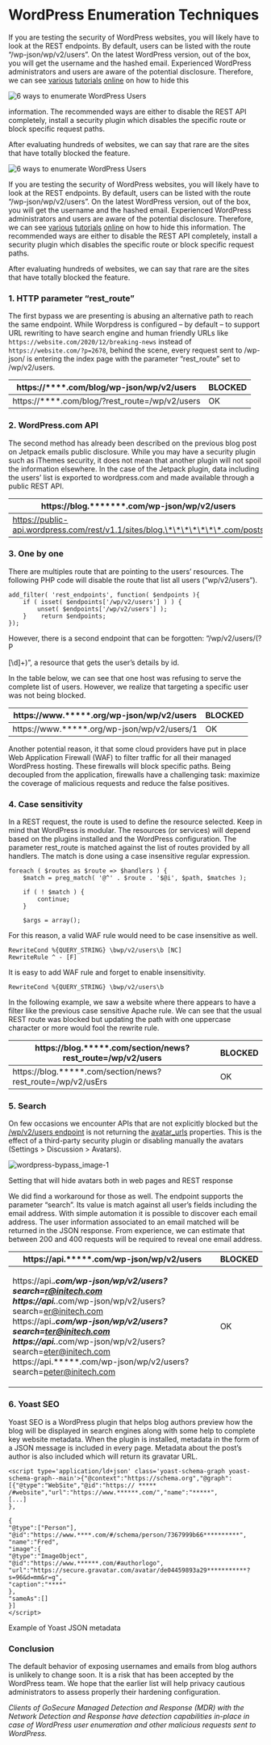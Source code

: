 # WordPress Enumeration Techniques

If you are testing the security of WordPress websites, you will likely have to look at the REST endpoints. By default, users can be listed with the route “/wp-json/wp/v2/users”. On the latest WordPress version, out of the box, you will get the username and the hashed email. Experienced WordPress administrators and users are aware of the potential disclosure. Therefore, we can see [various](https://www.wpbeginner.com/wp-tutorials/how-to-disable-json-rest-api-in-wordpress/) [tutorials](https://neliosoftware.com/blog/protect-your-wordpress-by-hiding-the-rest-api/) [online](https://perishablepress.com/stop-user-enumeration-wordpress/) on how to hide this

![6 ways to enumerate WordPress Users](https://gosecure.wpenginepowered.com/wp-content/uploads/wordpress-bypass\_crop.png)

information. The recommended ways are either to disable the REST API completely, install a security plugin which disables the specific route or block specific request paths.

After evaluating hundreds of websites, we can say that rare are the sites that have totally blocked the feature.

![6 ways to enumerate WordPress Users](https://gosecure.wpenginepowered.com/wp-content/uploads/wordpress-bypass\_crop.png)

If you are testing the security of WordPress websites, you will likely have to look at the REST endpoints. By default, users can be listed with the route “/wp-json/wp/v2/users”. On the latest WordPress version, out of the box, you will get the username and the hashed email. Experienced WordPress administrators and users are aware of the potential disclosure. Therefore, we can see [various](https://www.wpbeginner.com/wp-tutorials/how-to-disable-json-rest-api-in-wordpress/) [tutorials](https://neliosoftware.com/blog/protect-your-wordpress-by-hiding-the-rest-api/) [online](https://perishablepress.com/stop-user-enumeration-wordpress/) on how to hide this information. The recommended ways are either to disable the REST API completely, install a security plugin which disables the specific route or block specific request paths.

After evaluating hundreds of websites, we can say that rare are the sites that have totally blocked the feature.

### 1. HTTP parameter “rest\_route”

The first bypass we are presenting is abusing an alternative path to reach the same endpoint. While Worpdress is configured – by default – to support URL rewriting to have search engine and human friendly URLs like `https://website.com/2020/12/breaking-news` instead of `https://website.com/?p=2678`, behind the scene, every request sent to /wp-json/ is entering the index page with the parameter “rest\_route” set to /wp/v2/users.

| https://\*\*\*\*.com/blog/wp-json/wp/v2/users       | BLOCKED |
| --------------------------------------------------- | ------- |
| https://\*\*\*\*.com/blog/?rest\_route=/wp/v2/users | OK      |

### 2. WordPress.com API

The second method has already been described on the previous blog post on Jetpack emails public disclosure. While you may have a security plugin such as iThemes security, it does not mean that another plugin will not spoil the information elsewhere. In the case of the Jetpack plugin, data including the users’ list is exported to wordpress.com and made available through a public REST API.

| https://blog.\*\*\*\*\*\*\*.com/wp-json/wp/v2/users                            | BLOCKED |
| ------------------------------------------------------------------------------ | ------- |
| https://public-api.wordpress.com/rest/v1.1/sites/blog.\*\*\*\*\*\*\*.com/posts | OK      |

### 3. One by one

There are multiples route that are pointing to the users’ resources. The following PHP code will disable the route that list all users (“wp/v2/users”).

```
add_filter( 'rest_endpoints', function( $endpoints ){
    if ( isset( $endpoints['/wp/v2/users'] ) ) {
        unset( $endpoints['/wp/v2/users'] );
    }    return $endpoints;
});
```

However, there is a second endpoint that can be forgotten: “/wp/v2/users/(?P

\[\d]+)”, a resource that gets the user’s details by id.

In the table below, we can see that one host was refusing to serve the complete list of users. However, we realize that targeting a specific user was not being blocked.

| https://www.\*\*\*\*\*.org/wp-json/wp/v2/users   | BLOCKED |
| ------------------------------------------------ | ------- |
| https://www.\*\*\*\*\*.org/wp-json/wp/v2/users/1 | OK      |

Another potential reason, it that some cloud providers have put in place Web Application Firewall (WAF) to filter traffic for all their managed WordPress hosting. These firewalls will block specific paths. Being decoupled from the application, firewalls have a challenging task: maximize the coverage of malicious requests and reduce the false positives.

### 4. Case sensitivity

In a REST request, the route is used to define the resource selected. Keep in mind that WordPress is modular. The resources (or services) will depend based on the plugins installed and the WordPress configuration. The parameter rest\_route is matched against the list of routes provided by all handlers. The match is done using a case insensitive regular expression.

```
foreach ( $routes as $route => $handlers ) {
    $match = preg_match( '@^' . $route . '$@i', $path, $matches );

    if ( ! $match ) {
        continue;
    }

    $args = array();
```

For this reason, a valid WAF rule would need to be case insensitive as well.

```
RewriteCond %{QUERY_STRING} \bwp/v2/users\b [NC]
RewriteRule ^ - [F]
```

It is easy to add WAF rule and forget to enable insensitivity.

```
RewriteCond %{QUERY_STRING} \bwp/v2/users\b
```

In the following example, we saw a website where there appears to have a filter like the previous case sensitive Apache rule. We can see that the usual REST route was blocked but updating the path with one uppercase character or more would fool the rewrite rule.

| https://blog.\*\*\*\*\*.com/section/news?rest\_route=/wp/v2/users | BLOCKED |
| ----------------------------------------------------------------- | ------- |
| https://blog.\*\*\*\*\*.com/section/news?rest\_route=/wp/v2/usErs | OK      |

### 5. Search

On few occasions we encounter APIs that are not explicitly blocked but the [/wp/v2/users endpoint](https://developer.wordpress.org/rest-api/reference/users/) is not returning the [avatar\_urls](https://developer.wordpress.org/rest-api/reference/users/) properties. This is the effect of a third-party security plugin or disabling manually the avatars (Settings > Discussion > Avatars).

![wordpress-bypass\_image-1](https://gosecure.wpenginepowered.com/wp-content/uploads/wordpress-bypass\_image-1.png)

Setting that will hide avatars both in web pages and REST response

We did find a workaround for those as well. The endpoint supports the parameter “search”. Its value is match against all user’s fields including the email address. With simple automation it is possible to discover each email address. The user information associated to an email matched will be returned in the JSON response. From experience, we can estimate that between 200 and 400 requests will be required to reveal one email address.

| https://api.\*\*\*\*\*.com/wp-json/wp/v2/users                                                                                                                                                                                                                                                                                                          | BLOCKED |
| ------------------------------------------------------------------------------------------------------------------------------------------------------------------------------------------------------------------------------------------------------------------------------------------------------------------------------------------------------- | ------- |
| <p>https://api.*****.com/wp-json/wp/v2/users?search=r@initech.com<br>https://api.*****.com/wp-json/wp/v2/users?search=er@initech.com<br>https://api.*****.com/wp-json/wp/v2/users?search=ter@initech.com<br>https://api.*****.com/wp-json/wp/v2/users?search=eter@initech.com<br>https://api.*****.com/wp-json/wp/v2/users?search=peter@initech.com</p> | OK      |

### 6. Yoast SEO

Yoast SEO is a WordPress plugin that helps blog authors preview how the blog will be displayed in search engines along with some help to complete key website metadata. When the plugin is installed, metadata in the form of a JSON message is included in every page. Metadata about the post’s author is also included which will return its gravatar URL.

```
<script type='application/ld+json' class='yoast-schema-graph yoast-schema-graph--main'>{"@context":"https://schema.org","@graph":[{"@type":"WebSite","@id":"https:// ***** /#website","url":"https://www.******.com/","name":"*****",
[...]
},

{
"@type":["Person"],
"@id":"https://www.****.com/#/schema/person/7367999b66**********",
"name":"Fred",
"image":{
"@type":"ImageObject",
"@id":"https://www.******.com/#authorlogo",
"url":"https://secure.gravatar.com/avatar/de04459893a29***********?s=96&d=mm&r=g",
"caption":"****"
},
"sameAs":[]
}]
</script>
```

Example of Yoast JSON metadata

### Conclusion

The default behavior of exposing usernames and emails from blog authors is unlikely to change soon. It is a risk that has been accepted by the WordPress team. We hope that the earlier list will help privacy cautious administrators to assess properly their hardening configuration.

_Clients of GoSecure Managed Detection and Response (MDR) with the Network Detection and Response have detection capabilities in-place in case of WordPress user enumeration and other malicious requests sent to WordPress._
